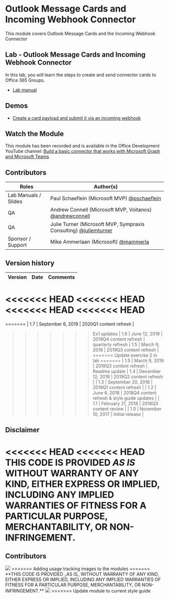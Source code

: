 # Outlook Message Cards and Incoming Webhook Connector

This module covers Outlook Message Cards and the Incoming Webhook Connector

## Lab - Outlook Message Cards and Incoming Webhook Connector

In this lab, you will learn the steps to create and send connector cards to Office 365 Groups.

* [Lab manual](./Lab.md)

## Demos

* [Create a card payload and submit it via an incoming webhook](./Demos/01-card-webhook)

## Watch the Module

This module has been recorded and is available in the Office Development YouTube channel: [Build a basic connector that works with Microsoft Graph and Microsoft Teams](https://www.youtube.com/watch?v=WR5rg3I-NHY)

## Contributors

|        Roles         |                                           Author(s)                                           |
| -------------------- | --------------------------------------------------------------------------------------------- |
| Lab Manuals / Slides | Paul Schaeflein (Microsoft MVP) [@pschaeflein](//github.com/pschaeflein)                      |
| QA                   | Andrew Connell (Microsoft MVP, Voitanos) [@andrewconnell](//github.com/andrewconnell)         |
| QA                   | Julie Turner (Microsoft MVP, Sympraxis Consulting) [@juliemturner](//github.com/juliemturner) |
| Sponsor / Support    | Mike Ammerlaan (Microsoft) [@mammerla](//github.com/mammerla)                                 |

## Version history

| Version |        Date        |                   Comments                   |
| ------- | ------------------ | -------------------------------------------- |
<<<<<<< HEAD
<<<<<<< HEAD
<<<<<<< HEAD
<<<<<<< HEAD
=======
=======
| 1.7     | September 6, 2019  | 2020Q1 content refresh                       |
>>>>>>> Ex1 updates
| 1.6     | June 12, 2019      | 2019Q4 content refresh                       |
>>>>>>> quarterly refresh
| 1.5     | March 9, 2019      | 2019Q3 content refresh                       |
=======
>>>>>>> Update exercise 2 in lab
=======
| 1.5     | March 9, 2019      | 2019Q3 content refresh                       |
>>>>>>> Readme update
| 1.4     | December 12, 2018  | 2019Q2 content refresh                       |
| 1.3     | September 20, 2018 | 2019Q1 content refresh                       |
| 1.2     | June 6, 2018       | 2018Q4 content refresh & style guide updates |
| 1.1     | February 21, 2018  | 2018Q3 content review                        |
| 1.0     | November 10, 2017  | Initial release                              |

## Disclaimer

<<<<<<< HEAD
<<<<<<< HEAD
**THIS CODE IS PROVIDED *AS IS* WITHOUT WARRANTY OF ANY KIND, EITHER EXPRESS OR IMPLIED, INCLUDING ANY IMPLIED WARRANTIES OF FITNESS FOR A PARTICULAR PURPOSE, MERCHANTABILITY, OR NON-INFRINGEMENT.**
=======
## Contributors


<img src="https://telemetry.sharepointpnp.com/TrainingContent/ConnectorActionableMsgs/01-build-a-basic-connector" />
>>>>>>> Adding usage tracking images to the modules
=======
**THIS CODE IS PROVIDED _AS IS_ WITHOUT WARRANTY OF ANY KIND, EITHER EXPRESS OR IMPLIED, INCLUDING ANY IMPLIED WARRANTIES OF FITNESS FOR A PARTICULAR PURPOSE, MERCHANTABILITY, OR NON-INFRINGEMENT.**

<img src="https://telemetry.sharepointpnp.com/TrainingContent/ConnectorActionableMsgs/01-build-a-basic-connector" />
>>>>>>> Update module to current style guide

